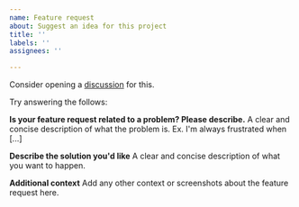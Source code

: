 ```yaml
---
name: Feature request
about: Suggest an idea for this project
title: ''
labels: ''
assignees: ''

---
```


Consider opening a [discussion](https://github.com/Cyfrin/aderyn/discussions) for this.

Try answering the follows:

**Is your feature request related to a problem? Please describe.**
A clear and concise description of what the problem is. Ex. I'm always frustrated when [...]

**Describe the solution you'd like**
A clear and concise description of what you want to happen.

**Additional context**
Add any other context or screenshots about the feature request here.
